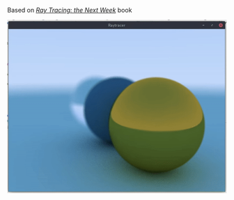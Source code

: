 Based on [_Ray Tracing: the Next Week_](http://in1weekend.blogspot.com/2016/01/ray-tracing-second-weekend.html) book

![](./video.gif)